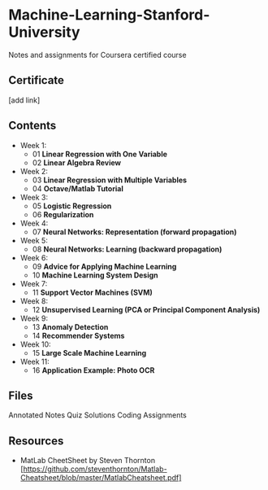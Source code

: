 # Machine-Learning-Stanford-University
Notes and assignments for Coursera certified course

## Certificate
[add link]

## Contents
- Week 1:
  - 01 **Linear Regression with One Variable**
  - 02 **Linear Algebra Review**
- Week 2:
  - 03 **Linear Regression with Multiple Variables**
  - 04 **Octave/Matlab Tutorial**
- Week 3:
  - 05 **Logistic Regression**
  - 06 **Regularization**
- Week 4:
  - 07 **Neural Networks: Representation (forward propagation)**
- Week 5:
  - 08 **Neural Networks: Learning (backward propagation)**
- Week 6:
  - 09 **Advice for Applying Machine Learning**
  - 10 **Machine Learning System Design**
- Week 7:
  - 11 **Support Vector Machines (SVM)**
- Week 8:
  - 12 **Unsupervised Learning (PCA or Principal Component Analysis)**
- Week 9:
  - 13 **Anomaly Detection**
  - 14 **Recommender Systems**
- Week 10:
  - 15 **Large Scale Machine Learning**
- Week 11:
  - 16 **Application Example: Photo OCR**


## Files

Annotated Notes
Quiz Solutions
Coding Assignments

## Resources
- MatLab CheetSheet by Steven Thornton
[https://github.com/steventhornton/Matlab-Cheatsheet/blob/master/MatlabCheatsheet.pdf]
